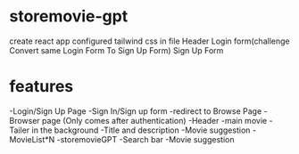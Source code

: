 # storemovie-gpt

create react app
configured tailwind css in file
Header
Login form(challenge Convert same Login Form To Sign Up Form)
Sign Up Form

# features
-Login/Sign Up Page
  -Sign In/Sign up form
  -redirect to Browse Page
-Browser page (Only comes after authentication)
  -Header
  -main movie
    -Tailer in the background
    -Title and description
    -Movie suggestion
      -MovieList*N
-storemovieGPT
  -Search bar
  -Movie suggestion


